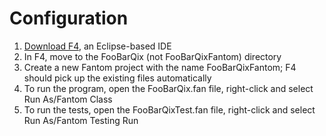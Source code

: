 # Configuration

1. [Download F4](http://www.xored.com/products/f4/), an Eclipse-based IDE
2. In F4, move to the FooBarQix (not FooBarQixFantom) directory
3. Create a new Fantom project with the name FooBarQixFantom; F4 should pick up the existing files automatically
4. To run the program, open the FooBarQix.fan file, right-click and select Run As/Fantom Class
4. To run the tests, open the FooBarQixTest.fan file, right-click and select Run As/Fantom Testing Run
